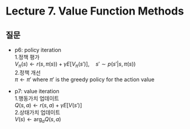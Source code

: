 # Lecture 7. Value Function Methods

## 질문
- p6: policy iteration  
  1.정책 평가  
  $V_\pi(s)\leftarrow r(s,\pi(s))+\gamma E\left[V_\pi(s')\right], \quad s'\sim p(s'|s,\pi(s))$  
  2.정책 개선  
  $\pi\leftarrow \pi'$ where $\pi'$ is the greedy policy for the action value
  
- p7: value iteration  
  1.행동가치 업데이트  
  $Q(s,a)\leftarrow r(s,a)+\gamma E[V(s')]$  
  2.상태가치 업데이트  
  $V(s)\leftarrow \arg_a Q(s,a)$  


